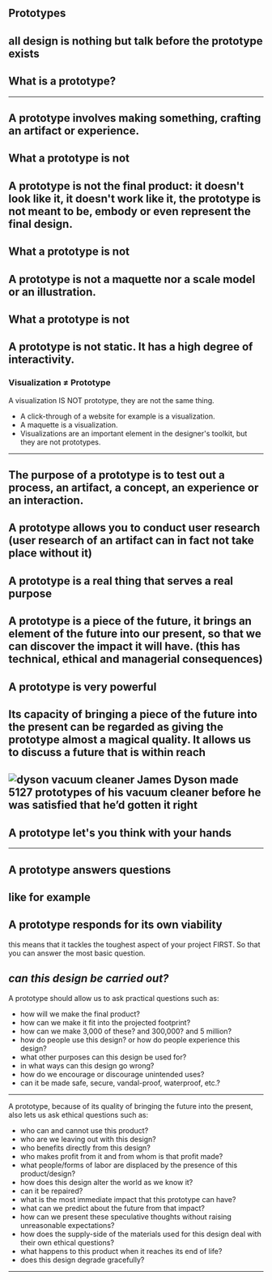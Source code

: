 ## Prototypes
all design is nothing but talk before the prototype exists
---
## What is a prototype?
---
A prototype involves making something, crafting an artifact or experience.
---
## What a prototype is not
A prototype is not the final product: it doesn't look like it, it doesn't work like it, the prototype is not meant to be, embody or even represent the final design.
---
## What a prototype is not
A prototype is not a maquette nor a scale model or an illustration.
---
## What a prototype is not
A prototype is not static. It has a high degree of interactivity.
---
### Visualization ≠ Prototype
A visualization IS NOT prototype, they are not the same thing.
- A click-through of a website for example is a visualization.
- A maquette is a visualization.
- Visualizations are an important element in the designer's toolkit, but they are not prototypes.
---
The purpose of a prototype is to test out a process, an artifact, a concept, an experience or an interaction.
---
A prototype allows you to conduct user research
(user research of an artifact can in fact not take place without it)
---
A prototype is a real thing that serves a real purpose
---
A prototype is a piece of the future, it brings an element of the future into our present, so that we can discover the impact it will have.
(this has technical, ethical and managerial consequences)
---
## A prototype is very powerful
Its capacity of bringing a piece of the future into the present can be regarded as giving the prototype almost a magical quality. It allows us to discuss a future that is within reach
---
![dyson vacuum cleaner](http://dealizon.com/images/2012/05/dyson-dc32-bagless-cylinder-vacuum-cleaner1.jpg)
James Dyson made 5127 prototypes of his vacuum cleaner before he was satisfied that he’d gotten it right
---
## A prototype let's you think with your hands
---
## A prototype answers questions
like for example
---
## A prototype responds for its own **viability**
this means that it tackles the toughest aspect of your project FIRST. So that you can answer the most basic question.

_can this design be carried out?_
---
A prototype should allow us to ask practical questions such as:
- how will we make the final product?
- how can we make it fit into the projected footprint?
- how can we make 3,000 of these? and 300,000? and 5 million?
- how do people use this design? or how do people experience this design?
- what other purposes can this design be used for?
- in what ways can this design go wrong?
- how do we encourage or discourage unintended uses?
- can it be made safe, secure, vandal-proof, waterproof, etc.?
---
A prototype, because of its quality of bringing the future into the present,
also lets us ask ethical questions such as:
- who can and cannot use this product?
- who are we leaving out with this design?
- who benefits directly from this design?
- who makes profit from it and from whom is that profit made?
- what people/forms of labor are displaced by the presence of this product/design?
- how does this design alter the world as we know it?
- can it be repaired?
- what is the most immediate impact that this prototype can have?
- what can we predict about the future from that impact?
- how can we present these speculative thoughts without raising unreasonable expectations?
- how does the supply-side of the materials used for this design deal with their own ethical questions?
- what happens to this product when it reaches its end of life?
- does this design degrade gracefully?
---
